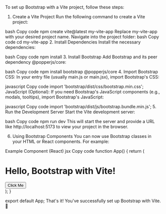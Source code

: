 To set up Bootstrap with a Vite project, follow these steps:

1. Create a Vite Project
Run the following command to create a Vite project:

bash
Copy code
npm create vite@latest my-vite-app
Replace my-vite-app with your desired project name.
Navigate into the project folder:
bash
Copy code
cd my-vite-app
2. Install Dependencies
Install the necessary dependencies:

bash
Copy code
npm install
3. Install Bootstrap
Add Bootstrap and its peer dependency @popperjs/core:

bash
Copy code
npm install bootstrap @popperjs/core
4. Import Bootstrap
CSS:
In your entry file (usually main.js or main.jsx), import Bootstrap's CSS:

javascript
Copy code
import 'bootstrap/dist/css/bootstrap.min.css';
JavaScript (Optional):
If you need Bootstrap's JavaScript components (e.g., modals, tooltips), import Bootstrap's JavaScript:

javascript
Copy code
import 'bootstrap/dist/js/bootstrap.bundle.min.js';
5. Run the Development Server
Start the Vite development server:

bash
Copy code
npm run dev
This will start the server and provide a URL like http://localhost:5173 to view your project in the browser.

6. Using Bootstrap Components
You can now use Bootstrap classes in your HTML or React components. For example:

Example Component (React)
jsx
Copy code
function App() {
  return (
    <div className="container mt-5">
      <h1 className="text-primary">Hello, Bootstrap with Vite!</h1>
      <button className="btn btn-success">Click Me</button>
    </div>
  );
}

export default App;
That's it! You've successfully set up Bootstrap with Vite. 🎉

